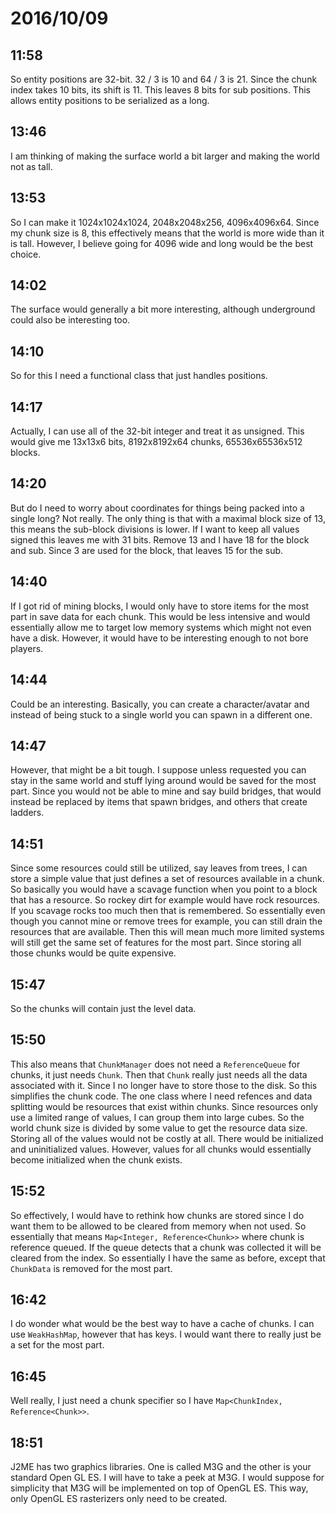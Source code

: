 # 2016/10/09

## 11:58

So entity positions are 32-bit. 32 / 3 is 10 and 64 / 3 is 21. Since the chunk
index takes 10 bits, its shift is 11. This leaves 8 bits for sub positions.
This allows entity positions to be serialized as a long.

## 13:46

I am thinking of making the surface world a bit larger and making the world
not as tall.

## 13:53

So I can make it 1024x1024x1024, 2048x2048x256, 4096x4096x64. Since my chunk
size is 8, this effectively means that the world is more wide than it is
tall. However, I believe going for 4096 wide and long would be the best
choice.

## 14:02

The surface would generally a bit more interesting, although underground
could also be interesting too.

## 14:10

So for this I need a functional class that just handles positions.

## 14:17

Actually, I can use all of the 32-bit integer and treat it as unsigned. This
would give me 13x13x6 bits, 8192x8192x64 chunks, 65536x65536x512 blocks.

## 14:20

But do I need to worry about coordinates for things being packed into a single
long? Not really. The only thing is that with a maximal block size of 13, this
means the sub-block divisions is lower. If I want to keep all values signed
this leaves me with 31 bits. Remove 13 and I have 18 for the block and sub.
Since 3 are used for the block, that leaves 15 for the sub.

## 14:40

If I got rid of mining blocks, I would only have to store items for the most
part in save data for each chunk. This would be less intensive and would
essentially allow me to target low memory systems which might not even have
a disk. However, it would have to be interesting enough to not bore players.

## 14:44

Could be an interesting. Basically, you can create a character/avatar and
instead of being stuck to a single world you can spawn in a different one.

## 14:47

However, that might be a bit tough. I suppose unless requested you can
stay in the same world and stuff lying around would be saved for the most
part. Since you would not be able to mine and say build bridges, that would
instead be replaced by items that spawn bridges, and others that create
ladders.

## 14:51

Since some resources could still be utilized, say leaves from trees, I can
store a simple value that just defines a set of resources available in a
chunk. So basically you would have a scavage function when you point to a
block that has a resource. So rockey dirt for example would have rock
resources. If you scavage rocks too much then that is remembered. So
essentially even though you cannot mine or remove trees for example, you
can still drain the resources that are available. Then this will mean much
more limited systems will still get the same set of features for the most
part. Since storing all those chunks would be quite expensive.

## 15:47

So the chunks will contain just the level data.

## 15:50

This also means that `ChunkManager` does not need a `ReferenceQueue` for
chunks, it just needs `Chunk`. Then that `Chunk` really just needs all the
data associated with it. Since I no longer have to store those to the disk.
So this simplifies the chunk code. The one class where I need refences and
data splitting would be resources that exist within chunks. Since resources
only use a limited range of values, I can group them into large cubes. So
the world chunk size is divided by some value to get the resource data size.
Storing all of the values would not be costly at all. There would be
initialized and uninitialized values. However, values for all chunks would
essentially become initialized when the chunk exists.

## 15:52

So effectively, I would have to rethink how chunks are stored since I do
want them to be allowed to be cleared from memory when not used. So
essentially that means `Map<Integer, Reference<Chunk>>` where chunk is
reference queued. If the queue detects that a chunk was collected it will
be cleared from the index. So essentially I have the same as before,
except that `ChunkData` is removed for the most part.

## 16:42

I do wonder what would be the best way to have a cache of chunks. I can use
`WeakHashMap`, however that has keys. I would want there to really just be
a set for the most part.

## 16:45

Well really, I just need a chunk specifier so I have
`Map<ChunkIndex, Reference<Chunk>>`.

## 18:51

J2ME has two graphics libraries. One is called M3G and the other is your
standard Open GL ES. I will have to take a peek at M3G. I would suppose for
simplicity that M3G will be implemented on top of OpenGL ES. This way, only
OpenGL ES rasterizers only need to be created.
